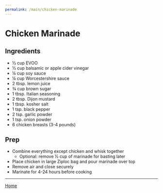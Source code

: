 ```yaml
---
permalink: /main/chicken-marinade
---
```

# Chicken Marinade

## Ingredients

- ½ cup EVOO
- ½ cup balsamic or apple cider vinegar
- ¼ cup soy sauce
- ¼ cup Worcestershire sauce
- 2 tbsp. lemon juice
- ¾ cup brown sugar
- 1 tbsp. Italian seasoning
- 2 tbsp. Dijon mustard
- 1 tbsp. kosher salt
- 1 tsp. black pepper
- 2 tsp. garlic powder
- 1 tsp. onion powder
- 6 chicken breasts (3-4 pounds)

## Prep

- Combine everything except chicken and whisk together
  - Optional: remove ½ cup of marinade for basting later
- Place chicken in large Ziploc bag and pour marinade over top
- Remove air and close securely
- Marinate for 4-24 hours before cooking

---

[Home](https://thomasjbarrett82.github.io)
